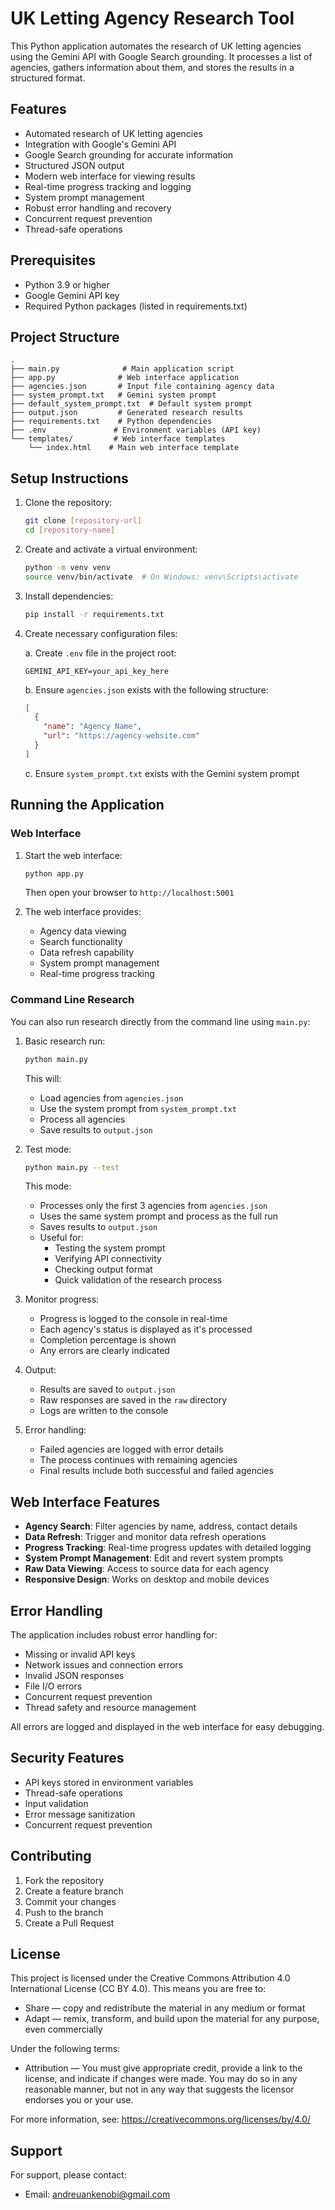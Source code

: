 # UK Letting Agency Research Tool

This Python application automates the research of UK letting agencies using the Gemini API with Google Search grounding. It processes a list of agencies, gathers information about them, and stores the results in a structured format.

## Features

- Automated research of UK letting agencies
- Integration with Google's Gemini API
- Google Search grounding for accurate information
- Structured JSON output
- Modern web interface for viewing results
- Real-time progress tracking and logging
- System prompt management
- Robust error handling and recovery
- Concurrent request prevention
- Thread-safe operations

## Prerequisites

- Python 3.9 or higher
- Google Gemini API key
- Required Python packages (listed in requirements.txt)

## Project Structure

```
.
├── main.py              # Main application script
├── app.py              # Web interface application
├── agencies.json       # Input file containing agency data
├── system_prompt.txt   # Gemini system prompt
├── default_system_prompt.txt  # Default system prompt
├── output.json         # Generated research results
├── requirements.txt    # Python dependencies
├── .env               # Environment variables (API key)
└── templates/         # Web interface templates
    └── index.html    # Main web interface template
```

## Setup Instructions

1. Clone the repository:
   ```bash
   git clone [repository-url]
   cd [repository-name]
   ```

2. Create and activate a virtual environment:
   ```bash
   python -m venv venv
   source venv/bin/activate  # On Windows: venv\Scripts\activate
   ```

3. Install dependencies:
   ```bash
   pip install -r requirements.txt
   ```

4. Create necessary configuration files:

   a. Create `.env` file in the project root:
   ```
   GEMINI_API_KEY=your_api_key_here
   ```

   b. Ensure `agencies.json` exists with the following structure:
   ```json
   [
     {
       "name": "Agency Name",
       "url": "https://agency-website.com"
     }
   ]
   ```

   c. Ensure `system_prompt.txt` exists with the Gemini system prompt

## Running the Application

### Web Interface

1. Start the web interface:
   ```bash
   python app.py
   ```
   Then open your browser to `http://localhost:5001`

2. The web interface provides:
   - Agency data viewing
   - Search functionality
   - Data refresh capability
   - System prompt management
   - Real-time progress tracking

### Command Line Research

You can also run research directly from the command line using `main.py`:

1. Basic research run:
   ```bash
   python main.py
   ```
   This will:
   - Load agencies from `agencies.json`
   - Use the system prompt from `system_prompt.txt`
   - Process all agencies
   - Save results to `output.json`

2. Test mode:
   ```bash
   python main.py --test
   ```
   This mode:
   - Processes only the first 3 agencies from `agencies.json`
   - Uses the same system prompt and process as the full run
   - Saves results to `output.json`
   - Useful for:
     - Testing the system prompt
     - Verifying API connectivity
     - Checking output format
     - Quick validation of the research process

3. Monitor progress:
   - Progress is logged to the console in real-time
   - Each agency's status is displayed as it's processed
   - Completion percentage is shown
   - Any errors are clearly indicated

4. Output:
   - Results are saved to `output.json`
   - Raw responses are saved in the `raw` directory
   - Logs are written to the console

5. Error handling:
   - Failed agencies are logged with error details
   - The process continues with remaining agencies
   - Final results include both successful and failed agencies

## Web Interface Features

- **Agency Search**: Filter agencies by name, address, contact details
- **Data Refresh**: Trigger and monitor data refresh operations
- **Progress Tracking**: Real-time progress updates with detailed logging
- **System Prompt Management**: Edit and revert system prompts
- **Raw Data Viewing**: Access to source data for each agency
- **Responsive Design**: Works on desktop and mobile devices

## Error Handling

The application includes robust error handling for:
- Missing or invalid API keys
- Network issues and connection errors
- Invalid JSON responses
- File I/O errors
- Concurrent request prevention
- Thread safety and resource management

All errors are logged and displayed in the web interface for easy debugging.

## Security Features

- API keys stored in environment variables
- Thread-safe operations
- Input validation
- Error message sanitization
- Concurrent request prevention

## Contributing

1. Fork the repository
2. Create a feature branch
3. Commit your changes
4. Push to the branch
5. Create a Pull Request

## License

This project is licensed under the Creative Commons Attribution 4.0 International License (CC BY 4.0). This means you are free to:

- Share — copy and redistribute the material in any medium or format
- Adapt — remix, transform, and build upon the material for any purpose, even commercially

Under the following terms:

- Attribution — You must give appropriate credit, provide a link to the license, and indicate if changes were made. You may do so in any reasonable manner, but not in any way that suggests the licensor endorses you or your use.

For more information, see: https://creativecommons.org/licenses/by/4.0/

## Support

For support, please contact:
- Email: andreuankenobi@gmail.com 